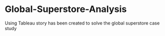 # Global-Superstore-Analysis
Using Tableau story has been created to solve the global superstore case study
